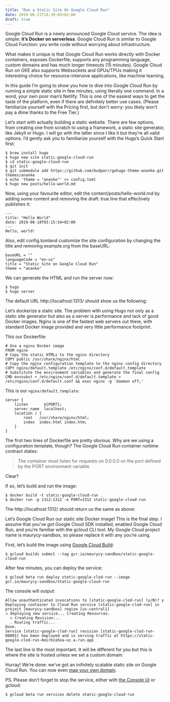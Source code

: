 ```yaml
---
title: "Run a Static Site On Google Cloud Run"
date: 2019-06-21T14:39:03+02:00
draft: true
---
```


Google Cloud Run is a newly announced Google Cloud service. The idea is simple: **it’s Docker on serverless**. Google Cloud Run is similar to Google Cloud Function: you write code without worrying about infrastructure.

What makes it unique is that Google Cloud Run works directly with Docker containers, exposes Dockerfile, supports any programming language, custom domains and has much longer timeouts (15 minutes). Google Cloud Run on GKE also supports Websockets and GPUs/TPUs making it interesting choice for resource-intensive applications, like machine learning.

In this guide I’m going to show you how to dive into Google Cloud Run by running a simple static site in few minutes, using literally one command. In a word, your own poor man’s Netlify. This is one of the easiest ways to get the taste of the platform, even if there are definitely better use cases. (Please familiarize yourself with the Pricing first, but don’t worry: you likely won’t pay a dime thanks to the Free Tier.)


Let’s start with actually building a static website. There are few options, from creating one from scratch to using a framework, a static site generator, like Jekyll or Hugo. I will go with the latter since I like it but they’re all valid options. I’d gently ask you to familiarize yourself with the Hugo’s Quick Start first:

```
$ brew install hugo
$ hugo new site static-google-cloud-run
$ cd static-google-cloud-run
$ git init
$ git submodule add https://github.com/budparr/gohugo-theme-ananke.git themes/ananke
$ echo 'theme = "ananke"' >> config.toml
$ hugo new posts/hello-world.md
```

Now, using your favourite editor, edit the content/posts/hello-world.md by adding some content and removing the draft: true line that effectively publishes it:

```
---
title: "Hello World"
date: 2019-06-18T03:15:54+02:00
---
Hello, world!
```

Also, edit config.tomland customize the site configuration by changing the title and removing example.org from the baseURL:

```
baseURL = ""
languageCode = "en-us"
title = "Static Site on Google Cloud Run"
theme = "ananke"
```

We can generate the HTML and run the server now:

```
$ hugo
$ hugo server
```

The default URL http://localhost:1313/ should show us the following:

Let’s dockerize a static site. The problem with using Hugo not only as a static site generator but also as a server is performance and lack of good Docker images. Nginx is one of the fastest web servers out there, with standard Docker image provided and very little performance footprint.

This our Dockerfile:

```
# Use a nginx Docker image
FROM nginx
# Copy the static HTMLs to the nginx directory
COPY public /usr/share/nginx/html
# Copy the nginx configuration template to the nginx config directory
COPY nginx/default.template /etc/nginx/conf.d/default.template
# Substitute the environment variables and generate the final config
CMD envsubst < /etc/nginx/conf.d/default.template > /etc/nginx/conf.d/default.conf && exec nginx -g 'daemon off;'
```

This is our `nginx/default.template`:

```
server {
    listen       ${PORT};
    server_name  localhost;
    location / {
        root   /usr/share/nginx/html;
        index  index.html index.htm;
    }
}
```

The first two lines of Dockerfile are pretty obvious. Why are we using a configuration template, though? The Google Cloud Run container runtime contract states:

> The container must listen for requests on 0.0.0.0 on the port defined by the PORT environment variable.

Clear?

If so, let’s build and run the image:

```
$ docker build -t static-google-cloud-run .
$ docker run -p 1312:1312 -e PORT=1312 static-google-cloud-run
```

The http://localhost:1312/ should return us the same as above:

Let’s Google Cloud Run our static site Docker image! This is the final step. I assume that you’ve got Google Cloud SDK installed, enabled Google Cloud Run, and you’re familiar with the gcloud CLI tool. My Google Cloud project name is maurycy-sandbox, so please replace it with any you’re using.

First, let’s build the image using [Google Cloud Build](https://cloud.google.com/cloud-build/):

```
$ gcloud builds submit --tag gcr.io/maurycy-sandbox/static-google-cloud-run
```

After few minutes, you can deploy the service:

```
$ gcloud beta run deploy static-google-clod-run --image gcr.io/maurycy-sandbox/static-google-cloud-run
```

The console will output:

```
Allow unauthenticated invocations to [static-google-clod-run] (y/N)? y
Deploying container to Cloud Run service [static-google-clod-run] in project [maurycy-sandbox] region [us-central1]
⠶ Deploying new service... Creating Resources.
  ⠶ Creating Revision...
  . Routing traffic...
Done.
Service [static-google-clod-run] revision [static-google-clod-run-00001] has been deployed and is serving traffic at https://static-google-clod-run-6mirbza5oa-uc.a.run.app
```

The last line is the most important. It will be different for you but this is where the site is hosted unless we set a custom domain:

Hurray! We’re done: we’ve got an inifnitely scalable static site on Google Cloud Run. You can now even [map your own domain](https://cloud.google.com/run/docs/mapping-custom-domains).

PS. Please don’t forget to stop the service, either with [the Console UI](https://console.cloud.google.com/run) or gcloud:

```
$ gcloud beta run services delete static-google-cloud-run
```
